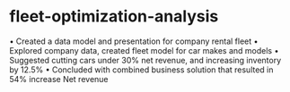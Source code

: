 # fleet-optimization-analysis
•	Created a data model and presentation for company rental fleet
•	Explored company data, created fleet model for car makes and models
•	Suggested cutting cars under 30% net revenue, and increasing inventory by 12.5%
•	Concluded with combined business solution that resulted in 54% increase Net revenue 
